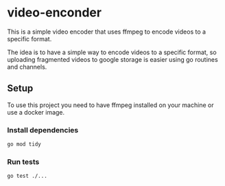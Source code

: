 # video-enconder

This is a simple video encoder that uses ffmpeg to encode videos to a specific format.

The idea is to have a simple way to encode videos to a specific format, so uploading fragmented videos to google storage is easier using go routines and channels.

## Setup

To use this project you need to have ffmpeg installed on your machine or use a docker image.

### Install dependencies

```bash
go mod tidy
```

### Run tests

```bash
go test ./...
```
